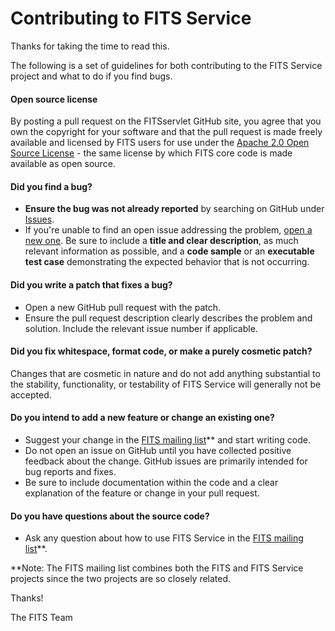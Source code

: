 # Contributing to FITS Service

Thanks for taking the time to read this.

The following is a set of guidelines for both contributing to the FITS Service project and what to do if you find bugs.

#### **Open source license**

By posting a pull request on the FITSservlet GitHub site, you agree that you own the copyright for your software and that the pull request is made freely available and licensed by FITS users for use under the [Apache 2.0 Open Source License](http://www.apache.org/licenses/LICENSE-2.0) - the same license by which FITS core code is made available as open source.

#### **Did you find a bug?**

* **Ensure the bug was not already reported** by searching on GitHub under [Issues](https://github.com/harvard-lts/FITSservlet/issues).
* If you're unable to find an open issue addressing the problem, [open a new one](https://github.com/harvard-lts/FITSservlet/issues/new). Be sure to include a **title and clear description**, as much relevant information as possible, and a **code sample** or an **executable test case** demonstrating the expected behavior that is not occurring.

#### **Did you write a patch that fixes a bug?**

* Open a new GitHub pull request with the patch.
* Ensure the pull request description clearly describes the problem and solution. Include the relevant issue number if applicable.

#### **Did you fix whitespace, format code, or make a purely cosmetic patch?**

Changes that are cosmetic in nature and do not add anything substantial to the stability, functionality, or testability of FITS Service will generally not be accepted.

#### **Do you intend to add a new feature or change an existing one?**

* Suggest your change in the [FITS mailing list](https://groups.google.com/forum/#!forum/fits-users)** and start writing code.
* Do not open an issue on GitHub until you have collected positive feedback about the change. GitHub issues are primarily intended for bug reports and fixes.
* Be sure to include documentation within the code and a clear explanation of the feature or change in your pull request.

#### **Do you have questions about the source code?**

* Ask any question about how to use FITS Service in the [FITS mailing list](https://groups.google.com/forum/#!forum/fits-users)**.

**Note: The FITS mailing list combines both the FITS and FITS Service projects since the two projects are so closely related.

Thanks!

The FITS Team